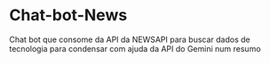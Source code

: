 # Chat-bot-News
 Chat bot que consome da API da NEWSAPI para buscar dados de tecnologia para condensar com ajuda da API do Gemini num resumo
